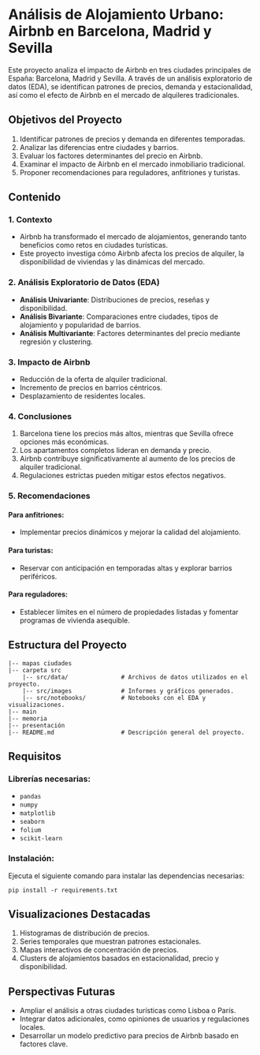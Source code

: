 # Análisis de Alojamiento Urbano: Airbnb en Barcelona, Madrid y Sevilla

Este proyecto analiza el impacto de Airbnb en tres ciudades principales de España: Barcelona, Madrid y Sevilla. A través de un análisis exploratorio de datos (EDA), se identifican patrones de precios, demanda y estacionalidad, así como el efecto de Airbnb en el mercado de alquileres tradicionales.

## Objetivos del Proyecto
1. Identificar patrones de precios y demanda en diferentes temporadas.
2. Analizar las diferencias entre ciudades y barrios.
3. Evaluar los factores determinantes del precio en Airbnb.
4. Examinar el impacto de Airbnb en el mercado inmobiliario tradicional.
5. Proponer recomendaciones para reguladores, anfitriones y turistas.

## Contenido

### 1. **Contexto**
- Airbnb ha transformado el mercado de alojamientos, generando tanto beneficios como retos en ciudades turísticas.
- Este proyecto investiga cómo Airbnb afecta los precios de alquiler, la disponibilidad de viviendas y las dinámicas del mercado.

### 2. **Análisis Exploratorio de Datos (EDA)**
- **Análisis Univariante**: Distribuciones de precios, reseñas y disponibilidad.
- **Análisis Bivariante**: Comparaciones entre ciudades, tipos de alojamiento y popularidad de barrios.
- **Análisis Multivariante**: Factores determinantes del precio mediante regresión y clustering.

### 3. **Impacto de Airbnb**
- Reducción de la oferta de alquiler tradicional.
- Incremento de precios en barrios céntricos.
- Desplazamiento de residentes locales.

### 4. **Conclusiones**
1. Barcelona tiene los precios más altos, mientras que Sevilla ofrece opciones más económicas.
2. Los apartamentos completos lideran en demanda y precio.
3. Airbnb contribuye significativamente al aumento de los precios de alquiler tradicional.
4. Regulaciones estrictas pueden mitigar estos efectos negativos.

### 5. **Recomendaciones**
#### Para anfitriones:
- Implementar precios dinámicos y mejorar la calidad del alojamiento.
#### Para turistas:
- Reservar con anticipación en temporadas altas y explorar barrios periféricos.
#### Para reguladores:
- Establecer límites en el número de propiedades listadas y fomentar programas de vivienda asequible.

## Estructura del Proyecto
```
|-- mapas ciudades
|-- carpeta src
    |-- src/data/               # Archivos de datos utilizados en el proyecto.
    |-- src/images              # Informes y gráficos generados.
    |-- src/notebooks/          # Notebooks con el EDA y visualizaciones.
|-- main
|-- memoria
|-- presentación
|-- README.md                   # Descripción general del proyecto.
```

## Requisitos
### Librerías necesarias:
- `pandas`
- `numpy`
- `matplotlib`
- `seaborn`
- `folium`
- `scikit-learn`

### Instalación:
Ejecuta el siguiente comando para instalar las dependencias necesarias:
```
pip install -r requirements.txt
```

## Visualizaciones Destacadas
1. Histogramas de distribución de precios.
2. Series temporales que muestran patrones estacionales.
3. Mapas interactivos de concentración de precios.
4. Clusters de alojamientos basados en estacionalidad, precio y disponibilidad.

## Perspectivas Futuras
- Ampliar el análisis a otras ciudades turísticas como Lisboa o París.
- Integrar datos adicionales, como opiniones de usuarios y regulaciones locales.
- Desarrollar un modelo predictivo para precios de Airbnb basado en factores clave.
